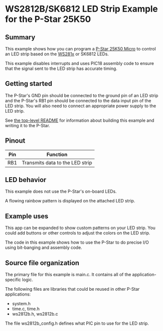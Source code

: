 # WS2812B/SK6812 LED Strip Example for the P-Star 25K50

## Summary

This example shows how you can program a [P-Star 25K50 Micro][pstar25m] to
control an LED strip based on the [WS281x][wscat] or SK6812 LEDs.

This example disables interrupts and uses PIC18 assembly code to ensure that the
signal sent to the LED strip has accurate timing.


## Getting started

The P-Star's GND pin should be connected to the ground pin of an LED strip and
the P-Star's RB1 pin should be connected to the data input pin of the LED strip.
You will also need to connect an appropriate power supply to the LED strip.

See [the top-level README](../README.md) for information about building this
example and writing it to the P-Star.


## Pinout

| Pin | Function                                        |
|-----|-------------------------------------------------|
| RB1 | Transmits data to the LED strip                 |


## LED behavior

This example does not use the P-Star's on-board LEDs.

A flowing rainbow pattern is displayed on the attached LED strip.


## Example uses

This app can be expanded to show custom patterns on your LED strip.  You could
add buttons or other controls to adjust the colors on the LED strip.

The code in this example shows how to use the P-Star to do precise I/O using
bit-banging and assembly code.


## Source file organization

The primary file for this example is main.c.  It contains all of the
application-specific logic.

The following files are libraries that could be reused in other P-Star
applications:

- system.h
- time.c, time.h
- ws2812b.h, ws2812b.c

The file ws2812b_config.h defines what PIC pin to use for the LED strip.

[pstar25m]: https://www.pololu.com/product/3150
[wscat]: https://www.pololu.com/category/151/ws281x-based-addressable-rgb-leds